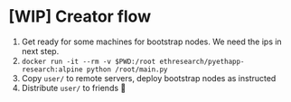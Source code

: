 # [WIP] Creator flow

1. Get ready for some machines for bootstrap nodes. We need the ips in next step.
2. `docker run -it --rm -v $PWD:/root ethresearch/pyethapp-research:alpine python /root/main.py`
3. Copy `user/` to remote servers, deploy bootstrap nodes as instructed
4. Distribute `user/` to friends 🎉